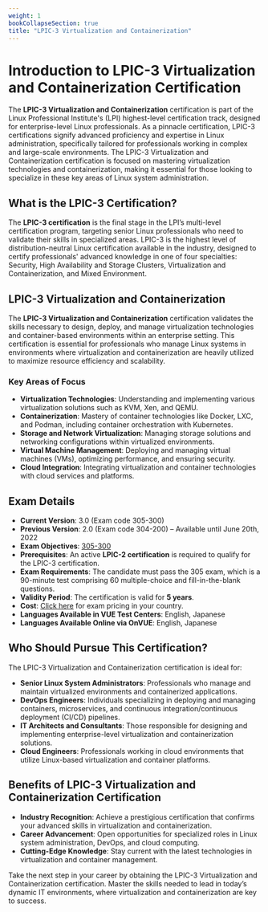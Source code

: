 ```yaml
---
weight: 1
bookCollapseSection: true
title: "LPIC-3 Virtualization and Containerization"
---
```


# Introduction to LPIC-3 Virtualization and Containerization Certification

The **LPIC-3 Virtualization and Containerization** certification is part of the Linux Professional Institute's (LPI) highest-level certification track, designed for enterprise-level Linux professionals. As a pinnacle certification, LPIC-3 certifications signify advanced proficiency and expertise in Linux administration, specifically tailored for professionals working in complex and large-scale environments. The LPIC-3 Virtualization and Containerization certification is focused on mastering virtualization technologies and containerization, making it essential for those looking to specialize in these key areas of Linux system administration.

## What is the LPIC-3 Certification?

The **LPIC-3 certification** is the final stage in the LPI’s multi-level certification program, targeting senior Linux professionals who need to validate their skills in specialized areas. LPIC-3 is the highest level of distribution-neutral Linux certification available in the industry, designed to certify professionals' advanced knowledge in one of four specialties: Security, High Availability and Storage Clusters, Virtualization and Containerization, and Mixed Environment.

## LPIC-3 Virtualization and Containerization

The **LPIC-3 Virtualization and Containerization** certification validates the skills necessary to design, deploy, and manage virtualization technologies and container-based environments within an enterprise setting. This certification is essential for professionals who manage Linux systems in environments where virtualization and containerization are heavily utilized to maximize resource efficiency and scalability.

### Key Areas of Focus

- **Virtualization Technologies**: Understanding and implementing various virtualization solutions such as KVM, Xen, and QEMU.
- **Containerization**: Mastery of container technologies like Docker, LXC, and Podman, including container orchestration with Kubernetes.
- **Storage and Network Virtualization**: Managing storage solutions and networking configurations within virtualized environments.
- **Virtual Machine Management**: Deploying and managing virtual machines (VMs), optimizing performance, and ensuring security.
- **Cloud Integration**: Integrating virtualization and container technologies with cloud services and platforms.

## Exam Details

- **Current Version**: 3.0 (Exam code 305-300)
- **Previous Version**: 2.0 (Exam code 304-200) – Available until June 20th, 2022
- **Exam Objectives**: [305-300](https://www.lpi.org/our-certifications/lpic-3-305-virtualization-and-containerization)
- **Prerequisites**: An active **LPIC-2 certification** is required to qualify for the LPIC-3 certification.
- **Exam Requirements**: The candidate must pass the 305 exam, which is a 90-minute test comprising 60 multiple-choice and fill-in-the-blank questions.
- **Validity Period**: The certification is valid for **5 years**.
- **Cost**: [Click here](https://www.lpi.org/certification/exam-pricing) for exam pricing in your country.
- **Languages Available in VUE Test Centers**: English, Japanese
- **Languages Available Online via OnVUE**: English, Japanese

## Who Should Pursue This Certification?

The LPIC-3 Virtualization and Containerization certification is ideal for:

- **Senior Linux System Administrators**: Professionals who manage and maintain virtualized environments and containerized applications.
- **DevOps Engineers**: Individuals specializing in deploying and managing containers, microservices, and continuous integration/continuous deployment (CI/CD) pipelines.
- **IT Architects and Consultants**: Those responsible for designing and implementing enterprise-level virtualization and containerization solutions.
- **Cloud Engineers**: Professionals working in cloud environments that utilize Linux-based virtualization and container platforms.

## Benefits of LPIC-3 Virtualization and Containerization Certification

- **Industry Recognition**: Achieve a prestigious certification that confirms your advanced skills in virtualization and containerization.
- **Career Advancement**: Open opportunities for specialized roles in Linux system administration, DevOps, and cloud computing.
- **Cutting-Edge Knowledge**: Stay current with the latest technologies in virtualization and container management.

Take the next step in your career by obtaining the LPIC-3 Virtualization and Containerization certification. Master the skills needed to lead in today’s dynamic IT environments, where virtualization and containerization are key to success.

